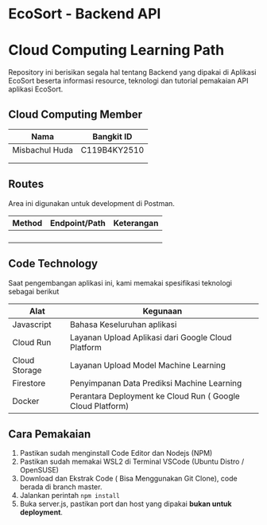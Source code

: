 # EcoSort - Backend API
# Cloud Computing Learning Path


Repository ini berisikan segala hal tentang Backend yang dipakai di Aplikasi EcoSort beserta informasi resource, teknologi dan tutorial pemakaian API aplikasi EcoSort.

## Cloud Computing Member
| Nama | Bangkit ID |
|----------|----------|
| Misbachul Huda  |  C119B4KY2510  |
|                 |                |
|                 |                |

## Routes 
Area ini digunakan untuk development di Postman. 

| Method | Endpoint/Path | Keterangan |
|--------|---------------|--------------|
|        |               |              |
|        |               |              |
|        |               |              |
|        |               |              |

## Code Technology
Saat pengembangan aplikasi ini, kami memakai spesifikasi teknologi sebagai berikut

| Alat | Kegunaan |
|----------|----------|
| Javascript   | Bahasa Keseluruhan aplikasi   |
| Cloud Run | Layanan Upload Aplikasi dari Google Cloud Platform|
|Cloud Storage | Layanan Upload Model Machine Learning|
|Firestore|Penyimpanan Data Prediksi Machine Learning|
|Docker|Perantara Deployment ke Cloud Run ( Google Cloud Platform) |

## Cara Pemakaian
1. Pastikan sudah menginstall Code Editor dan Nodejs (NPM)
2. Pastikan sudah memakai WSL2 di Terminal VSCode (Ubuntu Distro / OpenSUSE)
3. Download dan Ekstrak Code ( Bisa Menggunakan Git Clone), code berada di branch master.
4. Jalankan perintah ``` npm install ```
5. Buka server.js, pastikan port dan host yang dipakai **bukan untuk deployment**.
